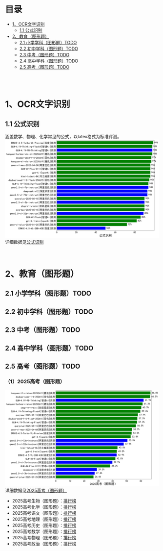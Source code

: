 # 目录
- [1、OCR文字识别](#1OCR文字识别)
  - [1.1 公式识别](#1.1-公式识别)
- [2、教育（图形题）](#2教育图形题)
  - [2.1 小学学科（图形题）TODO](#2.1-小学学科图形题TODO)
  - [2.2 初中学科（图形题）TODO](#2.2-初中学科图形题TODO)
  - [2.3 中考（图形题）TODO](#2.3-中考图形题TODO)
  - [2.4 高中学科（图形题）TODO](#2.4-高中学科图形题TODO)
  - [2.5 高考（图形题）TODO](#2.5-高考图形题TODO)
<br><br><br><br>
  
# 1、OCR文字识别
## 1.1 公式识别
涵盖数学、物理、化学常见的公式，以latex格式为标准评测。
![link](pic/公式识别.png)    
详细数据见[公式识别](leaderboard/公式识别.md)<br>
<br><br>

# 2、教育（图形题）
## 2.1 小学学科（图形题）TODO
## 2.2 初中学科（图形题）TODO
## 2.3 中考（图形题）TODO
## 2.4 高中学科（图形题）TODO
## 2.5 高考（图形题）TODO
### （1）2025高考（图形题）
![link](pic/2025高考（图形题）.png) 
详细数据见[2025高考（图形题）](leaderboard/2025高考（图形题）.md)<br>
 - 2025高考生物（图形题）：[排行榜](leaderboard/2025高考生物（图形题）.md)
 - 2025高考化学（图形题）：[排行榜](leaderboard/2025高考化学（图形题）.md)
 - 2025高考语文（图形题）：[排行榜](leaderboard/2025高考语文（图形题）.md)
 - 2025高考地理（图形题）：[排行榜](leaderboard/2025高考地理（图形题）.md)
 - 2025高考历史（图形题）：[排行榜](leaderboard/2025高考历史（图形题）.md)
 - 2025高考数学（图形题）：[排行榜](leaderboard/2025高考数学（图形题）.md)
 - 2025高考物理（图形题）：[排行榜](leaderboard/2025高考物理（图形题）.md)
 - 2025高考政治（图形题）：[排行榜](leaderboard/2025高考政治（图形题）.md)